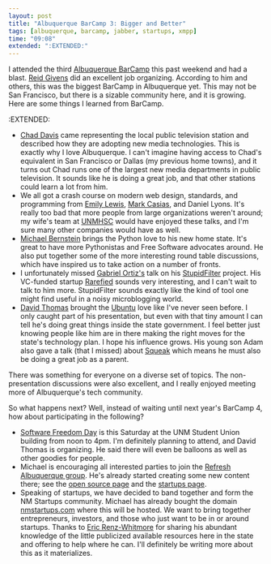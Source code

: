 ```yaml
---
layout: post
title: "Albuquerque BarCamp 3: Bigger and Better"
tags: [albuquerque, barcamp, jabber, startups, xmpp]
time: "09:08"
extended: ":EXTENDED:"
---
```


I attended the third [Albuquerque BarCamp](http://www.barcamp.org/BarCampAlbuquerque) this past weekend and had a blast.  [Reid Givens](http://www.reidgivens.com/) did an excellent job organizing.  According to him and others, this was the biggest BarCamp in Albuquerque yet.  This may not be San Francisco, but there is a sizable community here, and it is growing.  Here are some things I learned from BarCamp.



:EXTENDED:

* [Chad Davis](http://webworthwatching.blogspot.com/) came representing the local public television station and described how they are adopting new media technologies.  This is exactly why I love Albuquerque.  I can't imagine having access to Chad's equivalent in San Francisco or Dallas (my previous home towns), and it turns out Chad runs one of the largest new media departments in public television.  It sounds like he is doing a great job, and that other stations could learn a lot from him.
* We all got a crash course on modern web design, standards, and programming from [Emily Lewis](http://www.ablognotlimited.com/), [Mark Casias](http://www.teampoop.com/), and Daniel Lyons.  It's really too bad that more people from large organizations weren't around; my wife's team at [UNMHSC](http://hsc.unm.edu/) would have enjoyed these talks, and I'm sure many other companies would have as well.
* [Michael Bernstein](http://www.linkedin.com/in/michaelbernstein) brings the Python love to his new home state.  It's great to have more Pythonistas and Free Software advocates around.  He also put together some of the more interesting round table discussions, which have inspired us to take action on a number of fronts.
* I unfortunately missed [Gabriel Ortiz's](http://signalnine.net/) talk on his [StupidFilter](http://stupidfilter.org/) project.  His VC-funded startup [Rarefied](http://rarefiedtech.com/) sounds very interesting, and I can't wait to talk to him more.  StupidFilter sounds exactly like the kind of tool one might find useful in a noisy microblogging world.
* [David Thomas](http://www.dthomasdigital.com/) brought the [Ubuntu](http://ubuntu.com/) love like I've never seen before.  I only caught part of his presentation, but even with that tiny amount I can tell he's doing great things inside the state government.  I feel better just knowing people like him are in there making the right moves for the state's technology plan.  I hope his influence grows.  His young son Adam also gave a talk (that I missed) about [Squeak](http://www.squeak.org/) which means he must also be doing a great job as a parent.

There was something for everyone on a diverse set of topics.  The non-presentation discussions were also excellent, and I really enjoyed meeting more of Albuquerque's tech community.

So what happens next?  Well, instead of waiting until next year's BarCamp 4, how about participating in the following?

* [Software Freedom Day](http://www.softwarefreedomday.org/) is this Saturday at the UNM Student Union building from noon to 4pm.  I'm definitely planning to attend, and David Thomas is organizing.  He said there will even be balloons as well as other goodies for people.
* Michael is encouraging all interested parties to join the [Refresh Albuquerque group](http://groups.google.com/group/refresh-albuquerque/).  He's already started creating some new content there; see the [open source page](http://groups.google.com/group/refresh-albuquerque/web/open-source) and the [startups page](http://groups.google.com/group/refresh-albuquerque/web/startups).
* Speaking of startups, we have decided to band together and form the NM Startups community.  Michael has already bought the domain [nmstartups.com](http://nmstartups.com) where this will be hosted.  We want to bring together entrepreneurs, investors, and those who just want to be in or around startups.  Thanks to [Eric Renz-Whitmore](http://emergentwave.blogspot.com/) for sharing his abundant knowledge of the little publicized available resources here in the state and offering to help where he can.  I'll definitely be writing more about this as it materializes.
